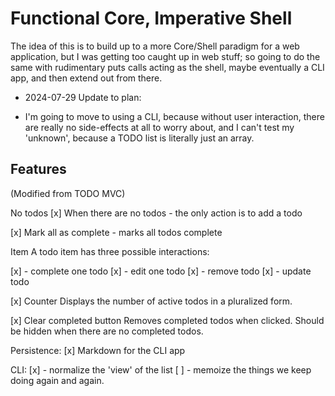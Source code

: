 # Functional Core, Imperative Shell
The idea of this is to build up to a more Core/Shell paradigm for a web
application, but I was getting too caught up in web stuff; so going to do the
same with rudimentary puts calls acting as the shell, maybe eventually a CLI
app, and then extend out from there.

* 2024-07-29 Update to plan:
- I'm going to move to using a CLI, because without user interaction, there are really no side-effects at all to worry about, and I can't test my 'unknown', because a TODO list is literally just an array.

## Features
(Modified from TODO MVC)

No todos
[x] When there are no todos - the only action is to add a todo

[x] Mark all as complete - marks all todos complete

Item
A todo item has three possible interactions:

[x] - complete one todo
[x] - edit one todo
[x] - remove todo
[x] - update todo

[x] Counter
Displays the number of active todos in a pluralized form.

[x] Clear completed button
Removes completed todos when clicked. Should be hidden when there are no completed todos.

Persistence:
[x] Markdown for the CLI app

CLI:
[x] - normalize the 'view' of the list
[ ] - memoize the things we keep doing again and again.
